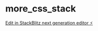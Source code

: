 # more_css_stack

[Edit in StackBlitz next generation editor ⚡️](https://stackblitz.com/~/github.com/Benedictekoder/more_css_stack)